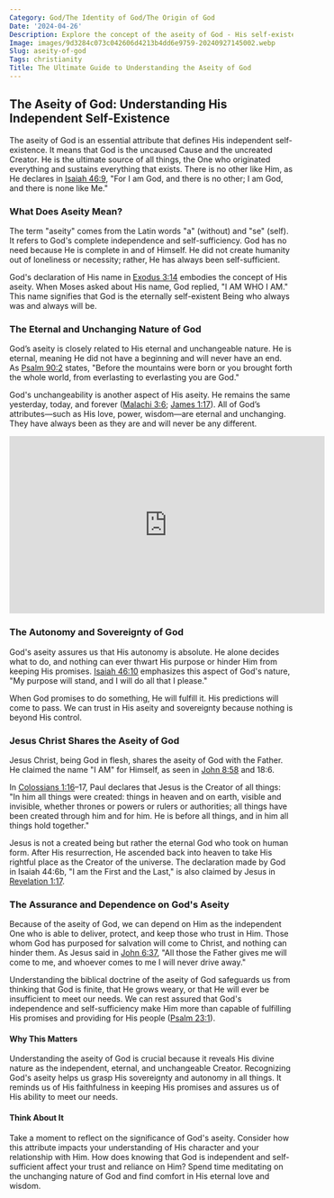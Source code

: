 ```yaml
---
Category: God/The Identity of God/The Origin of God
Date: '2024-04-26'
Description: Explore the concept of the aseity of God - His self-existence and independence - in this enlightening article that delves into theological understanding and implications.
Image: images/9d3284c073c042606d4213b4dd6e9759-20240927145002.webp
Slug: aseity-of-god
Tags: christianity
Title: The Ultimate Guide to Understanding the Aseity of God
---
```


## The Aseity of God: Understanding His Independent Self-Existence

The aseity of God is an essential attribute that defines His independent self-existence. It means that God is the uncaused Cause and the uncreated Creator. He is the ultimate source of all things, the One who originated everything and sustains everything that exists. There is no other like Him, as He declares in [Isaiah 46:9](https://www.bibleref.com/Isaiah/46/Isaiah-46-9.html), "For I am God, and there is no other; I am God, and there is none like Me."

### What Does Aseity Mean?

The term "aseity" comes from the Latin words "a" (without) and "se" (self). It refers to God's complete independence and self-sufficiency. God has no need because He is complete in and of Himself. He did not create humanity out of loneliness or necessity; rather, He has always been self-sufficient. 

God's declaration of His name in [Exodus 3:14](https://www.bibleref.com/Exodus/3/Exodus-3-14.html) embodies the concept of His aseity. When Moses asked about His name, God replied, "I AM WHO I AM." This name signifies that God is the eternally self-existent Being who always was and always will be.

### The Eternal and Unchanging Nature of God

God’s aseity is closely related to His eternal and unchangeable nature. He is eternal, meaning He did not have a beginning and will never have an end. As [Psalm 90:2](https://www.bibleref.com/Psalm/90/Psalm-90-2.html) states, "Before the mountains were born or you brought forth the whole world, from everlasting to everlasting you are God." 

God's unchangeability is another aspect of His aseity. He remains the same yesterday, today, and forever ([Malachi 3:6](https://www.bibleref.com/Malachi/3/Malachi-3-6.html); [James 1:17](https://www.bibleref.com/James/1/James-1-17.html)). All of God’s attributes—such as His love, power, wisdom—are eternal and unchanging. They have always been as they are and will never be any different.


<iframe width="560" height="315" src="https://www.youtube.com/embed/pkGxau6He_U" frameborder="0" allow="autoplay; encrypted-media" allowfullscreen></iframe>


### The Autonomy and Sovereignty of God

God's aseity assures us that His autonomy is absolute. He alone decides what to do, and nothing can ever thwart His purpose or hinder Him from keeping His promises. [Isaiah 46:10](https://www.bibleref.com/Isaiah/46/Isaiah-46-10.html) emphasizes this aspect of God's nature, "My purpose will stand, and I will do all that I please." 

When God promises to do something, He will fulfill it. His predictions will come to pass. We can trust in His aseity and sovereignty because nothing is beyond His control. 

### Jesus Christ Shares the Aseity of God

Jesus Christ, being God in flesh, shares the aseity of God with the Father. He claimed the name "I AM" for Himself, as seen in [John 8:58](https://www.bibleref.com/John/8/John-8-58.html) and 18:6. 

In [Colossians 1:16](https://www.bibleref.com/Colossians/1/Colossians-1-16.html)–17, Paul declares that Jesus is the Creator of all things: "In him all things were created: things in heaven and on earth, visible and invisible, whether thrones or powers or rulers or authorities; all things have been created through him and for him. He is before all things, and in him all things hold together." 

Jesus is not a created being but rather the eternal God who took on human form. After His resurrection, He ascended back into heaven to take His rightful place as the Creator of the universe. The declaration made by God in Isaiah 44:6b, "I am the First and the Last," is also claimed by Jesus in [Revelation 1:17](https://www.bibleref.com/Revelation/1/Revelation-1-17.html).

### The Assurance and Dependence on God's Aseity

Because of the aseity of God, we can depend on Him as the independent One who is able to deliver, protect, and keep those who trust in Him. Those whom God has purposed for salvation will come to Christ, and nothing can hinder them. As Jesus said in [John 6:37](https://www.bibleref.com/John/6/John-6-37.html), "All those the Father gives me will come to me, and whoever comes to me I will never drive away." 

Understanding the biblical doctrine of the aseity of God safeguards us from thinking that God is finite, that He grows weary, or that He will ever be insufficient to meet our needs. We can rest assured that God's independence and self-sufficiency make Him more than capable of fulfilling His promises and providing for His people ([Psalm 23:1](https://www.bibleref.com/Psalm/23/Psalm-23-1.html)).

#### Why This Matters

Understanding the aseity of God is crucial because it reveals His divine nature as the independent, eternal, and unchangeable Creator. Recognizing God's aseity helps us grasp His sovereignty and autonomy in all things. It reminds us of His faithfulness in keeping His promises and assures us of His ability to meet our needs.

#### Think About It

Take a moment to reflect on the significance of God's aseity. Consider how this attribute impacts your understanding of His character and your relationship with Him. How does knowing that God is independent and self-sufficient affect your trust and reliance on Him? Spend time meditating on the unchanging nature of God and find comfort in His eternal love and wisdom.